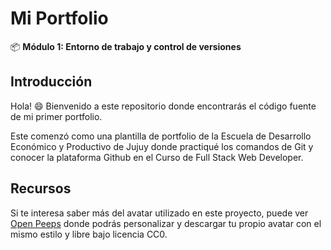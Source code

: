 # Mi Portfolio

:package: **Módulo 1: Entorno de trabajo y control de versiones**

## Introducción
Hola! :smile: Bienvenido a este repositorio donde encontrarás el código fuente de mi primer portfolio.

Este comenzó como una plantilla de portfolio de la Escuela de Desarrollo Económico y Productivo de Jujuy donde practiqué los comandos de Git y conocer la plataforma Github en el Curso de Full Stack Web Developer.

## Recursos

Si te interesa saber más del avatar utilizado en este proyecto, puede ver [Open Peeps](https://www.openpeeps.com) donde podrás personalizar y descargar tu propio avatar con el mismo estilo y libre bajo licencia CC0.